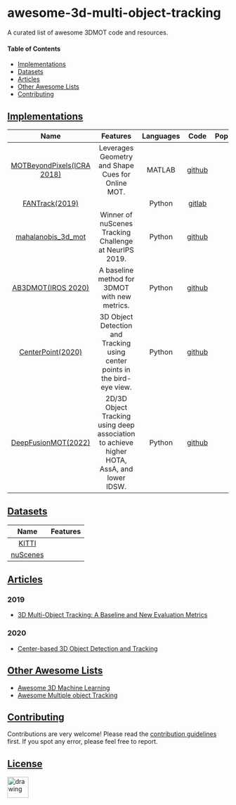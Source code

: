 # awesome-3d-multi-object-tracking
A curated list of awesome 3DMOT code and resources. 

#### Table of Contents
* [Implementations](#implementations)
* [Datasets](#datasets)
* [Articles](#articles)
* [Other Awesome Lists](#other-awesome-lists)
* [Contributing](#contributing)

## [Implementations](#implementations)

| Name | Features | Languages | Code | Popularity |
|:----:|:--------:|:---------:|:----:|:----------:|
| [MOTBeyondPixels(ICRA 2018)](https://github.com/JunaidCS032/MOTBeyondPixels) | Leverages Geometry and Shape Cues for Online MOT. | MATLAB | [github](https://github.com/JunaidCS032/MOTBeyondPixels) | ![](https://img.shields.io/github/stars/JunaidCS032/MOTBeyondPixels.svg?style=social&label=Star&maxAge=2592000)|
| [FANTrack(2019)](https://git.uwaterloo.ca/wise-lab/fantrack/-/tree/public_release/) |  | Python | [gitlab](https://git.uwaterloo.ca/wise-lab/fantrack/-/tree/public_release/) | |
| [mahalanobis_3d_mot](https://github.com/eddyhkchiu/mahalanobis_3d_multi_object_tracking) | Winner of nuScenes Tracking Challenge at NeurIPS 2019. | Python | [github](https://github.com/eddyhkchiu/mahalanobis_3d_multi_object_tracking) | ![](https://img.shields.io/github/stars/eddyhkchiu/mahalanobis_3d_multi_object_tracking.svg?style=social&label=Star&maxAge=2592000)|
| [AB3DMOT(IROS 2020)](https://github.com/xinshuoweng/AB3DMOT) | A baseline method for 3DMOT with new metrics. | Python | [github](https://github.com/xinshuoweng/AB3DMOT) | ![](https://img.shields.io/github/stars/xinshuoweng/AB3DMOT.svg?style=social&label=Star&maxAge=2592000)|
| [CenterPoint(2020)](https://github.com/tianweiy/CenterPoint) | 3D Object Detection and Tracking using center points in the bird-eye view. | Python | [github](https://github.com/tianweiy/CenterPoint) | ![](https://img.shields.io/github/stars/tianweiy/CenterPoint.svg?style=social&label=Star&maxAge=2592000)|
| [DeepFusionMOT(2022)](https://github.com/wangxiyang2022/DeepFusionMOT) | 2D/3D Object Tracking using deep association to achieve higher HOTA, AssA, and lower IDSW. | Python | [github](https://github.com/wangxiyang2022/DeepFusionMOT) | ![](https://img.shields.io/github/stars/wangxiyang2022/DeepFusionMOT.svg?style=social&label=Star&maxAge=2592000)|


## [Datasets](#datasets)

| Name | Features |
|:----:|:--------:|
| [KITTI](http://www.cvlibs.net/datasets/kitti/) | |
| [nuScenes](https://www.nuscenes.org) | |

## [Articles](#articles)

### 2019

* [3D Multi-Object Tracking: A Baseline and New Evaluation Metrics](https://arxiv.org/pdf/1907.03961v5.pdf)

### 2020

* [Center-based 3D Object Detection and Tracking](https://arxiv.org/pdf/2006.11275.pdf)

## [Other Awesome Lists](#awesome-3d-multi-object-tracking)

* [Awesome 3D Machine Learning](https://github.com/timzhang642/3D-Machine-Learning)
* [Awesome Multiple object Tracking](https://github.com/luanshiyinyang/awesome-multiple-object-tracking)

## [Contributing](#awesome-3d-multi-object-tracking)

Contributions are very welcome! Please read the [contribution guidelines](CONTRIBUTING.md) first. If you spot any error, please feel free to report.

## [License](#awesome-3d-multi-object-tracking)

<img src="https://upload.wikimedia.org/wikipedia/commons/6/62/PD-icon.svg" alt="drawing" width="48" height="48"/>



